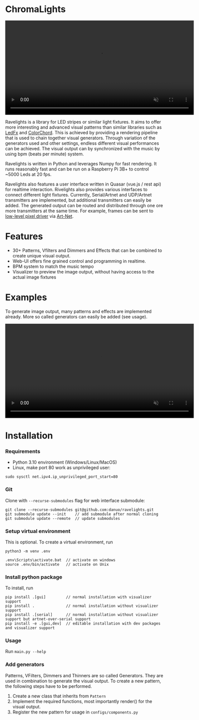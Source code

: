 # ChromaLights

<div align="center">
<video src="https://github.com/danuo/ravelights/assets/66017297/5034c1e2-3bce-451d-8af5-c48d52046552" width="600" autoplay muted loop />
</div>

Ravelights is a library for LED stripes or similar light fixtures. It aims to offer more interesting and advanced visual patterns than similar libraries such as [LedFx](https://github.com/LedFx/LedFx) and [ColorChord](https://github.com/cnlohr/colorchord). This is achieved by providing a rendering pipeline that is used to chain together visual generators. Through variation of the generators used and other settings, endless different visual performances can be achieved. The visual output can by synchronized with the music by using bpm (beats per minute) system.

Ravelights is written in Python and leverages Numpy for fast rendering. It runs reasonably fast and can be run on a Raspberry Pi 3B+ to control ~5000 Leds at 20 fps.

Ravelights also features a user interface written in Quasar (vue.js / rest api) for realtime interaction. Rivelights also provides various interfaces to connect different light fixtures. Currently, Serial/Artnet and UDP/Artnet transmitters are implemented, but additional transmitters can easily be added. The generated output can be routed and distributed through one ore more transmitters at the same time. For example, frames can be sent to [low-level pixel driver](https://github.com/niliha/ravelights-pixeldriver) via [Art-Net](https://en.wikipedia.org/wiki/Art-Net).

# Features

- 30+ Patterns, Vfilters and Dimmers and Effects that can be combined to create unique visual output.
- Web-UI offers fine grained control and programming in realtime.
- BPM system to match the music tempo
- Visualizer to preview the image output, without having access to the actual image fixtures

# Examples

To generate image output, many patterns and effects are implemented already. More so called generators can easily be added (see usage).

<div align="center">
<video src="https://github.com/danuo/ravelights/assets/66017297/939be6d3-719e-4f0e-82e8-510bf6928826" width="600" autoplay muted loop />
</div>

# Installation

### Requirements

- Python 3.10 environment (Windows/Linux/MacOS)
- Linux, make port 80 work as unprivileged user:

```
sudo sysctl net.ipv4.ip_unprivileged_port_start=80
```

### Git

Clone with `--recurse-submodules` flag for web interface submodule:

```
git clone --recurse-submodules git@github.com:danuo/ravelights.git
git submodule update --init    // add submodule after normal cloning
git submodule update --remote  // update submodules
```

### Setup virtual environment

This is optional. To create a virtual environment, run

```
python3 -m venv .env

.env\Scripts\activate.bat  // activate on windows
source .env/bin/activate   // activate on Unix
```

### Install python package

To install, run

```
pip install .[gui]         // normal installation with visualizer support
pip install .              // normal installation without visualizer support
pip install .[serial]      // normal installation without visualizer support but artnet-over-serial support
pip install -e .[gui,dev]  // editable installation with dev packages and visualizer support
```

### Usage

Run `main.py --help`

### Add generators

Patterns, VFilters, Dimmers and Thinners are so called Generators. They are used in combination to generate the visual output. To create a new pattern, the following steps have to be performed.

1. Create a new class that inherits from `Pattern`
2. Implement the required functions, most importantly render() for the visual output.
3. Register the new pattern for usage in `configs/components.py`
